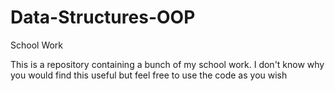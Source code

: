 # Data-Structures-OOP
School Work

This is a repository containing a bunch of my school work. I don't know why you would find this useful but feel free to use the code as you wish
